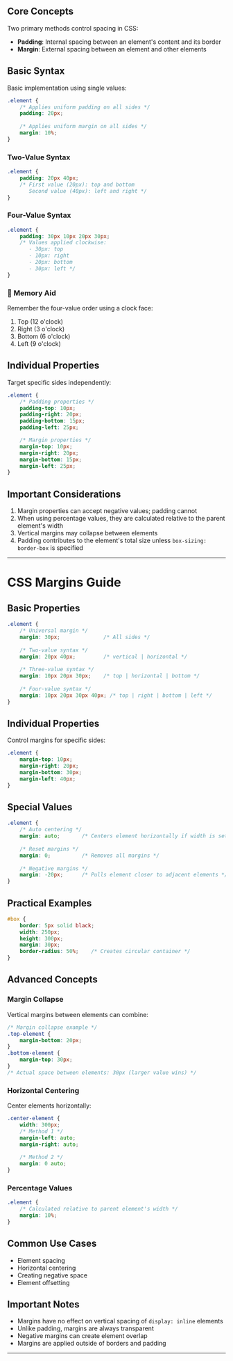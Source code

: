 ## Core Concepts

Two primary methods control spacing in CSS:

* **Padding**: Internal spacing between an element's content and its border
* **Margin**: External spacing between an element and other elements

## Basic Syntax

Basic implementation using single values:

```css
.element {
    /* Applies uniform padding on all sides */
    padding: 20px;
    
    /* Applies uniform margin on all sides */
    margin: 10%;
}
```
### Two-Value Syntax
```css
.element {
    padding: 20px 40px;
    /* First value (20px): top and bottom
       Second value (40px): left and right */
}
```
### Four-Value Syntax
```css
.element {
    padding: 30px 10px 20px 30px;
    /* Values applied clockwise:
       - 30px: top
       - 10px: right
       - 20px: bottom
       - 30px: left */
}
```

### 🧠 Memory Aid
Remember the four-value order using a clock face:
1. Top (12 o'clock)
2. Right (3 o'clock)
3. Bottom (6 o'clock)
4. Left (9 o'clock)

## Individual Properties

Target specific sides independently:

```css
.element {
    /* Padding properties */
    padding-top: 10px;
    padding-right: 20px;
    padding-bottom: 15px;
    padding-left: 25px;

    /* Margin properties */
    margin-top: 10px;
    margin-right: 20px;
    margin-bottom: 15px;
    margin-left: 25px;
}
```

## Important Considerations

1. Margin properties can accept negative values; padding cannot
2. When using percentage values, they are calculated relative to the parent element's width
3. Vertical margins may collapse between elements
4. Padding contributes to the element's total size unless `box-sizing: border-box` is specified

---
# CSS Margins Guide

## Basic Properties

```css
.element {
    /* Universal margin */
    margin: 30px;              /* All sides */
    
    /* Two-value syntax */
    margin: 20px 40px;         /* vertical | horizontal */
    
    /* Three-value syntax */
    margin: 10px 20px 30px;    /* top | horizontal | bottom */
    
    /* Four-value syntax */
    margin: 10px 20px 30px 40px; /* top | right | bottom | left */
}
```

## Individual Properties

Control margins for specific sides:

```css
.element {
    margin-top: 10px;
    margin-right: 20px;
    margin-bottom: 30px;
    margin-left: 40px;
}
```

## Special Values

```css
.element {
    /* Auto centering */
    margin: auto;       /* Centers element horizontally if width is set */
    
    /* Reset margins */
    margin: 0;          /* Removes all margins */
    
    /* Negative margins */
    margin: -20px;      /* Pulls element closer to adjacent elements */
}
```

## Practical Examples

```css
#box {
    border: 5px solid black;
    width: 250px;
    height: 300px;
    margin: 30px;
    border-radius: 50%;    /* Creates circular container */
}
```

## Advanced Concepts

### Margin Collapse
Vertical margins between elements can combine:

```css
/* Margin collapse example */
.top-element {
    margin-bottom: 20px;
}
.bottom-element {
    margin-top: 30px;
}
/* Actual space between elements: 30px (larger value wins) */
```

### Horizontal Centering
Center elements horizontally:

```css
.center-element {
    width: 300px;
    /* Method 1 */
    margin-left: auto;
    margin-right: auto;
    
    /* Method 2 */
    margin: 0 auto;
}
```

### Percentage Values
```css
.element {
    /* Calculated relative to parent element's width */
    margin: 10%;
}
```

## Common Use Cases

* Element spacing
* Horizontal centering
* Creating negative space
* Element offsetting

## Important Notes

* Margins have no effect on vertical spacing of `display: inline` elements
* Unlike padding, margins are always transparent
* Negative margins can create element overlap
* Margins are applied outside of borders and padding

---
